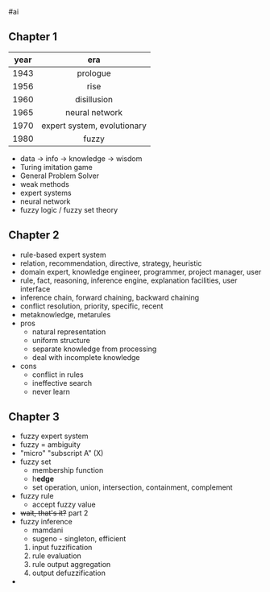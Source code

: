 #ai

## Chapter 1

| year | era |
| :-: | :-: | 
| 1943 | prologue | 
| 1956 | rise | 
| 1960 | disillusion | 
| 1965 | neural network | 
| 1970 | expert system, evolutionary |
| 1980 | fuzzy |

- data -> info -> knowledge -> wisdom
- Turing imitation game
- General Problem Solver
- weak methods
- expert systems
- neural network
- fuzzy logic / fuzzy set theory

## Chapter 2

- rule-based expert system
- relation, recommendation, directive, strategy, heuristic
- domain expert, knowledge engineer, programmer, project manager, user
- rule, fact, reasoning, inference engine, explanation facilities, user interface
- inference chain, forward chaining, backward chaining
- conflict resolution, priority, specific, recent
- metaknowledge, metarules
- pros
	- natural representation
	- uniform structure
	- separate knowledge from processing
	- deal with incomplete knowledge
- cons
	- conflict in rules
	- ineffective search
	- never learn

## Chapter 3

- fuzzy expert system
- fuzzy = ambiguity
- "micro" "subscript A" (X)
- fuzzy set
	- membership function
	- h**edge**
	- set operation, union, intersection, containment, complement 
- fuzzy rule
	- accept fuzzy value
- ~~wait, that's it?~~ part 2
- fuzzy inference
	- mamdani
	- sugeno - singleton, efficient 
	1. input fuzzification
	2. rule evaluation
	3. rule output aggregation
	4. output defuzzification
- 